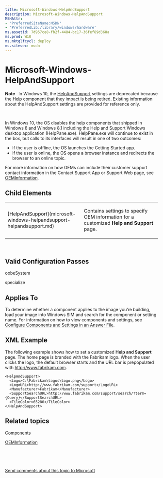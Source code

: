 ```yaml
---
title: Microsoft-Windows-HelpAndSupport
description: Microsoft-Windows-HelpAndSupport
MSHAttr:
- 'PreferredSiteName:MSDN'
- 'PreferredLib:/library/windows/hardware'
ms.assetid: 7d957ce8-fb2f-4484-bc17-36fef89d368a
ms.prod: W10
ms.mktglfcycl: deploy
ms.sitesec: msdn
---
```


# Microsoft-Windows-HelpAndSupport


**Note**  
In Windows 10, the [HelpAndSupport](microsoft-windows-helpandsupport-helpandsupport.md) settings are deprecated because the Help component that they impact is being retired. Existing information about the HelpAndSupport settings are provided for reference only.

 

In Windows 10, the OS disables the help components that shipped in Windows 8 and Windows 8.1 including the Help and Support Windows desktop application (HelpPane.exe). HelpPane.exe will continue to exist in the box, but calls to its interfaces will result in one of two outcomes:

-   If the user is offline, the OS launches the Getting Started app.
-   If the user is online, the OS opens a browser instance and redirects the browser to an online topic.

For more information on how OEMs can include their customer support contact information in the Contact Support App or Support Web page, see [OEMInformation](microsoft-windows-shell-setup-oeminformation.md).

## Child Elements


<table>
<colgroup>
<col width="50%" />
<col width="50%" />
</colgroup>
<tbody>
<tr class="odd">
<td><p>[HelpAndSupport](microsoft-windows-helpandsupport-helpandsupport.md)</p></td>
<td><p>Contains settings to specify OEM information for a customized <strong>Help and Support</strong> page.</p></td>
</tr>
</tbody>
</table>

 

## Valid Configuration Passes


oobeSystem

specialize

## Applies To


To determine whether a component applies to the image you’re building, load your image into Windows SIM and search for the component or setting name. For information on how to view components and settings, see [Configure Components and Settings in an Answer File](https://msdn.microsoft.com/library/windows/hardware/dn915078).

## XML Example


The following example shows how to set a customized **Help and Support** page. The home page is branded with the Fabrikam logo. When the user clicks the logo, the default browser starts and the URL bar is prepopulated with http://www.fabrikam.com.

``` syntax
<HelpAndSupport>
  <Logo>C:\Fabrikam\Logos\Logo.png</Logo>
  <LogoURL>http://www.fabrikam.com/support</LogoURL>
  <Manufacturer>Fabrikam</Manufacturer>
  <SupportSearchURL>http://www.fabrikam.com/support/search/?term={Query}</SupportSearchURL>
  <TileColor>65280</TileColor>
</HelpAndSupport>
```

## Related topics


[Components](components-b-unattend.md)

[OEMInformation](microsoft-windows-shell-setup-oeminformation.md)

 

 

[Send comments about this topic to Microsoft](mailto:wsddocfb@microsoft.com?subject=Documentation%20feedback%20%5Bp_unattend\p_unattend%5D:%20Microsoft-Windows-HelpAndSupport%20%20RELEASE:%20%2810/3/2016%29&body=%0A%0APRIVACY%20STATEMENT%0A%0AWe%20use%20your%20feedback%20to%20improve%20the%20documentation.%20We%20don't%20use%20your%20email%20address%20for%20any%20other%20purpose,%20and%20we'll%20remove%20your%20email%20address%20from%20our%20system%20after%20the%20issue%20that%20you're%20reporting%20is%20fixed.%20While%20we're%20working%20to%20fix%20this%20issue,%20we%20might%20send%20you%20an%20email%20message%20to%20ask%20for%20more%20info.%20Later,%20we%20might%20also%20send%20you%20an%20email%20message%20to%20let%20you%20know%20that%20we've%20addressed%20your%20feedback.%0A%0AFor%20more%20info%20about%20Microsoft's%20privacy%20policy,%20see%20http://privacy.microsoft.com/default.aspx. "Send comments about this topic to Microsoft")






